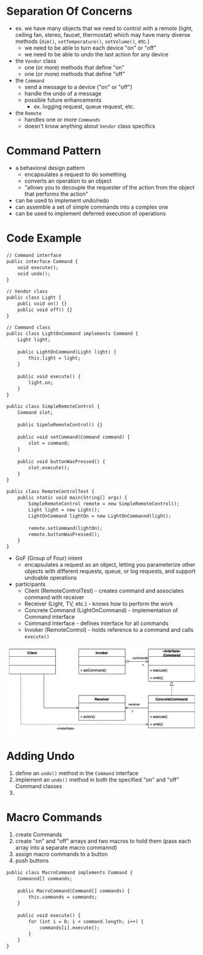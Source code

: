 # Separation Of Concerns
- ex. we have many objects that we need to control with a remote (light, ceiling fan, stereo, faucet, thermostat) which may have many diverse methods (`dim()`, `setTemperature()`, `setVolume()`, etc.)
	- we need to be able to turn each device "on" or "off"
	- we need to be able to undo the last action for any device
- the `Vendor` class
	- one (or more) methods that define "on"
	- one (or more) methods that define "off"
- the `Command`
	- send a message to a device ("on" or "off")
	- handle the undo of a message
	- possible future enhancements
		- ex. logging request, queue request, etc.
- the `Remote`
	- handles one or more `Commands`
	- doesn't know anything about `Vendor` class specifics

# Command Pattern
- a behavioral design pattern
	- encapsulates a request to do something
	- converts an operation to an object
	- "allows you to decouple the requester of the action from the object that performs the action"
- can be used to implement undo/redo
- can assemble a set of simple commands into a complex one
- can be used to implement deferred execution of operations

# Code Example
```
// Command interface
public interface Command {  
	void execute();  
	void undo();  
}
```

```
// Vendor class
public class Light {
	publi void on() {}
	public void off() {}
}
```

```
// Command class
public class LightOnCommand implements Command {
	Light light;
	
	public LightOnCommand(Light light) {
		this.light = light;
	}
	
	public void execute() {
		light.on;
	}
}
```

```
public class SimpleRemoteControl {
	Command slot;
	
	public SipmleRemoteControl() {}
	
	public void setCommand(Command command) {
		slot = command;
	}
	
	public void buttonWasPressed() {
		slot.execute();
	}
}
```

```
public class RemoteControlTest {
	public static void main(String[] args) {
		SimpleRemoteControl remote = new SimpleRemoteControl();
		Light light = new Light();
		LightOnCommand lightOn = new LightOnCommannd(light);
		
		remote.setCommand(lightOn);
		remote.buttonWasPressed();
	}
}
```

- GoF (Group of Four) intent
	- encapsulates a request as an object, letting you parameterize other objects with different requests, queue, or log requests, and support undoable operations
- participants
	- Client (RemoteControlTest) - creates command and associates command with receiver
	- Receiver (Light, TV, etc.) - knows how to perform the work
	- Concrete Command (LightOnCommand) - implementation of Command interface
	- Command Interface - defines interface for all commands
	- Invoker (RemoteControl) - holds reference to a command and calls `execute()`

<img src="img/l29-command-pattern.png" alt="command-pattern" width="500">

# Adding Undo
1. define an `undo()` method in the `Command` interface
2. implement an `undo()` method in both the specified "on" and "off" Command classes
3. 

# Macro Commands
1. create Commands
2. create "on" and "off" arrays and two macros to hold them (pass each array into a separate macro commannd)
3. assign macro commands to a button
4. push buttons

```
public class MacroCommand implements Command {
	Commannd[] commands;
	
	public MacroCommand(Command[] commands) {
		this.commands = commands;
	}
	
	public void execute() {
		for (int i = 0; i < command.length; i++) {
			commands[i].execute();
		}
	}
}

```